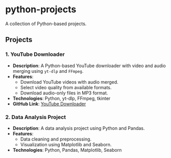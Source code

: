 # python-projects
A collection of Python-based projects.


## Projects

### 1. YouTube Downloader
- **Description**: A Python-based YouTube downloader with video and audio merging using `yt-dlp` and `FFmpeg`.
- **Features**:
  - Download YouTube videos with audio merged.
  - Select video quality from available formats.
  - Download audio-only files in MP3 format.
- **Technologies**: Python, yt-dlp, FFmpeg, tkinter
- **GitHub Link**: [YouTube Downloader](https://github.com/Shinnaa/python-projects/tree/main/youtube-downloader)

### 2. Data Analysis Project
- **Description**: A data analysis project using Python and Pandas.
- **Features**:
  - Data cleaning and preprocessing.
  - Visualization using Matplotlib and Seaborn.
- **Technologies**: Python, Pandas, Matplotlib, Seaborn

